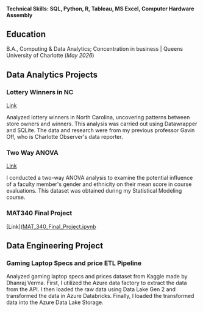 
#### Technical Skills: SQL, Python, R, Tableau, MS Excel, Computer Hardware Assembly

## Education
B.A., Computing & Data Analytics; Concentration in business | Queens University of Charlotte (_May 2026_)

## Data Analytics Projects

### Lottery Winners in NC
[Link](https://www.datawrapper.de/_/uU3Fh/)

Analyzed lottery winners in North Carolina, uncovering patterns between store owners and winners. This analysis was carried out using Datawrapper and SQLite. The data and research were from my previous professor Gavin Off, who is Charlotte Observer's data reporter.

### Two Way ANOVA 
[Link](https://rawcdn.githack.com/HannaNguy/Portfolio/ab2cc92f367301530c18df0b94e56a0de33000c5/practice-two-way-ANOVA.html)

I conducted a two-way ANOVA analysis to examine the potential influence of a faculty member's gender and ethnicity on their mean score in course evaluations. This dataset was obtained during my Statistical Modeling course.

### MAT340 Final Project
[Link]([MAT_340_Final_Project.ipynb](https://github.com/HannaNguy/Portfolio/blob/5f3fa4c569e29a27a69c6df0e7710973a74ef9ab/MAT_340_Final_Project.ipynb)

## Data Engineering Project

### Gaming Laptop Specs and price ETL Pipeline

Analyzed gaming laptop specs and prices dataset from Kaggle made by Dhanraj Verma. First, I utilized the Azure data factory to extract the data from the API. I then loaded the raw data using Data Lake Gen 2 and transformed the data in Azure Databricks. Finally, I loaded the transformed data into the Azure Data Lake Storage.

